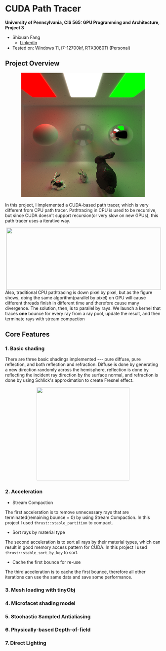 CUDA Path Tracer
================

**University of Pennsylvania, CIS 565: GPU Programming and Architecture, Project 3**

* Shixuan Fang  
  - [LinkedIn](https://www.linkedin.com/in/shixuan-fang-4aba78222/)
* Tested on: Windows 11, i7-12700kf, RTX3080Ti (Personal)

## Project Overview
<p align="center">
  <img src="/img/final_picture.png" width="400" height="400">
</p>

In this project, I implemented a CUDA-based path tracer, which is very different from CPU path tracer. Pathtracing in CPU is used to be recursive, but since CUDA doesn't support recursion(or very slow on new GPUs), this path tracer uses a iterative way.
<p align="center">
  <img style="float: right;" src="https://user-images.githubusercontent.com/54868517/194418589-a882f9be-abda-4ae0-afe7-5b39bb03791e.png" width="500" height="200">
</p>

Also, traditional CPU pathtracing is down pixel by pixel, but as the figure shows, doing the same algorithm(parallel by pixel) on GPU will cause different threads finish in different time and therefore cause many divergence. The solution, then, is to parallel by rays. We launch a kernel that traces **one** bounce for every ray from a ray pool, update the result, and then terminate rays with stream compaction


## Core Features

### 1. Basic shading

There are three basic shadings implemented --- pure diffuse, pure reflection, and both reflection and refraction. Diffuse is done by generating a new direction randomly across the hemisphere, reflection is done by reflecting the incident ray direction by the surface normal, and refraction is done by using Schlick's approximation to create Fresnel effect.
<p align="center">
  <img src="https://user-images.githubusercontent.com/54868517/194421652-410c82f6-60c2-4ca4-8200-2039355fc622.png" width="300" height="300">
</p>

### 2. Acceleration

- Stream Compaction

The first acceleration is to remove unnecessary rays that are terminated(remaining bounce = 0) by using Stream Compaction. In this project I used ```thrust::stable_partition``` to compact.

- Sort rays by material type

The second acceleration is to sort all rays by their material types, which can result in good memory access pattern for CUDA. In this project I used ```thrust::stable_sort_by_key``` to sort.

- Cache the first bounce for re-use

The third acceleration is to cache the first bounce, therefore all other iterations can use the same data and save some performance.


### 3. Mesh loading with tinyObj


### 4. Microfacet shading model


### 5. Stochastic Sampled Antialiasing


### 6. Physically-based Depth-of-field

### 7. Direct Lighting
